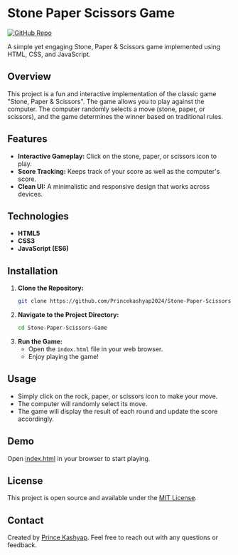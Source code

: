 # Stone Paper Scissors Game

[![GitHub Repo](https://img.shields.io/badge/Repo-Stone%20Paper%20Scissors-blue)](https://github.com/Princekashyap2024/Stone-Paper-Scissors-Game)

A simple yet engaging Stone, Paper & Scissors game implemented using HTML, CSS, and JavaScript.

## Overview
This project is a fun and interactive implementation of the classic game "Stone, Paper & Scissors". The game allows you to play against the computer. The computer randomly selects a move (stone, paper, or scissors), and the game determines the winner based on traditional rules.

## Features
- **Interactive Gameplay:** Click on the stone, paper, or scissors icon to play.
- **Score Tracking:** Keeps track of your score as well as the computer's score.
- **Clean UI:** A minimalistic and responsive design that works across devices.

## Technologies
- **HTML5**
- **CSS3**
- **JavaScript (ES6)**

## Installation
1. **Clone the Repository:**
    ```bash
    git clone https://github.com/Princekashyap2024/Stone-Paper-Scissors-Game.git
    ```
2. **Navigate to the Project Directory:**
    ```bash
    cd Stone-Paper-Scissors-Game
    ```
3. **Run the Game:**
   - Open the `index.html` file in your web browser.
   - Enjoy playing the game!

## Usage
- Simply click on the rock, paper, or scissors icon to make your move.
- The computer will randomly select its move.
- The game will display the result of each round and update the score accordingly.

## Demo
Open [index.html](./index.html) in your browser to start playing.

## License
This project is open source and available under the [MIT License](LICENSE).

## Contact
Created by [Prince Kashyap](https://github.com/Princekashyap2024). Feel free to reach out with any questions or feedback.
